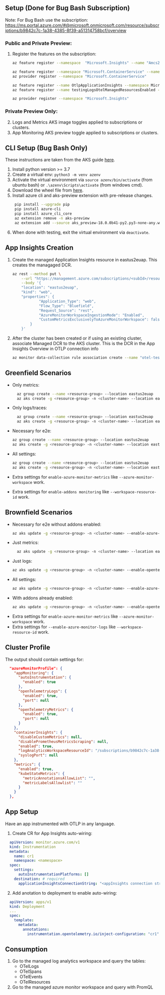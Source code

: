 <!-- 1. Create AKS cluster in canary region -->

## Setup (Done for Bug Bash Subscription)
Note: For Bug Bash use the subscription: https://ms.portal.azure.com/#@microsoft.onmicrosoft.com/resource/subscriptions/b9842c7c-1a38-4385-8f39-a51314758bcf/overview
### Public and Private Preview:
1. Register the features on the subscription:
    ``` sh
    az feature register --namespace  "Microsoft.Insights" --name "Amcs20240311" # DCR

    az feature register --namespace "Microsoft.ContainerService" --name "AzureMonitorAppMonitoringPreview" # App monitoring addon
    az provider register --namespace "Microsoft.ContainerService"

    az feature register --name OtlpApplicationInsights --namespace Microsoft.Insights # App Insights
    az feature register --name testingLogsOtelManagedResourcesEnabled --namespace Microsoft.Insights # App Insights managed resources in Canary

    az provider register --namespace "Microsoft.Insights"
    ```
### Private Preview Only:
2. Logs and Metrics AKS image toggles applied to subscriptions or clusters.
3. App Monitoring AKS preview toggle applied to subscriptions or clusters.

## CLI Setup (Bug Bash Only)
These instructions are taken from the AKS guide [here](https://dev.azure.com/msazure/CloudNativeCompute/_wiki/wikis/CloudNativeCompute.wiki/358311/AZCLI-Coding-Handbook?anchor=setup#pre-steps---install-python-and-set-up-a-virtual-environment).
1. Install python version >= 3.7
2. Create a virtual env: `python3 -m venv azenv`
3. Activate the virtual environment via `source azenv/bin/activate` (from ubuntu bash) or `.\azenv\Scripts\activate` (from windows cmd).
4. Download the wheel file from [here](https://github.com/Azure/prometheus-collector/releases/download/v6.22.0-main-09-22-2025-d6dc0fac/aks_preview-18.0.0b41-py2.py3-none-any.whl).
4. Install azure cli and aks-preview extension with pre-release changes.
   ```sh
    pip install --upgrade pip
    pip install azure-cli
    pip install azure_cli_core
    az extension remove -n aks-preview
    az extension add --source aks_preview-18.0.0b41-py2.py3-none-any.whl -y
   ```
5. When done with testing, exit the virtual environment via `deactivate`.

## App Insights Creation
1. Create the managed Application Insights resource in eastus2euap. This creates the managaged DCR.
    ``` sh
    az rest --method put \
        --url "https://management.azure.com/subscriptions/<subId>/resourceGroups/<rgName>/providers/microsoft.insights/components/<aiResourceName>?api-version=2025-01-23-preview" \
        --body '{
        "location": "eastus2euap",
        "kind": "web",
        "properties": {
                "Application_Type": "web",
                "Flow_Type": "Bluefield",
                "Request_Source": "rest",
                "AzureMonitorWorkspaceIngestionMode": "Enabled",
                "CustomMetricsExclusivelyToAzureMonitorWorkspace": false
            }
        }'
    ```
2. After the cluster has been created or if using an existing cluster, associate Managed DCR to the AKS cluster. This is the DCR in the App Insights Overview in OTLP connection info
    ``` sh
    az monitor data-collection rule association create --name "otel-test-ai" --rule-id "<DCR resource ID" --resource "<cluster resource ID"
    ```

## Greenfield Scenarios
- Only metrics:
  ```sh
    az group create --name <resource-group> --location eastus2euap 
    az aks create -g <resource-group> -n <cluster-name> --location eastus2euap --generate-ssh-keys --enable-azure-monitor-app-monitoring --enable-azure-monitor-metrics --enable-opentelemetry-metrics --node-vm-size Standard_DS2_v2
    ```
- Only logs/traces:
  ```sh
    az group create --name <resource-group> --location eastus2euap 
    az aks create -g <resource-group> -n <cluster-name> --location eastus2euap --generate-ssh-keys --enable-azure-monitor-app-monitoring --enable-addons monitoring --enable-opentelemetry-logs --workspace-resource-id "/subscriptions/b9842c7c-1a38-4385-8f39-a51314758bcf/resourcegroups/grace-eastus2euap/providers/microsoft.operationalinsights/workspaces/grace-eastus2euap" --node-vm-size Standard_DS2_v2
    ```
- Necessary for e2e:
    ```sh
    az group create --name <resource-group> --location eastus2euap 
    az aks create -g <resource-group> -n <cluster-name> --location eastus2euap --generate-ssh-keys --enable-azure-monitor-app-monitoring --enable-azure-monitor-metrics --enable-opentelemetry-metrics --enable-addons monitoring --enable-opentelemetry-logs --workspace-resource-id "/subscriptions/b9842c7c-1a38-4385-8f39-a51314758bcf/resourcegroups/grace-eastus2euap/providers/microsoft.operationalinsights/workspaces/grace-eastus2euap" --node-vm-size Standard_DS2_v2
    ```

- All settings:
    ```sh
    az group create --name <resource-group> --location eastus2euap 
    az aks create -g <resource-group> -n <cluster-name> --location eastus2euap --generate-ssh-keys --enable-azure-monitor-app-monitoring --enable-azure-monitor-metrics --enable-opentelemetry-metrics --enable-addons monitoring --enable-opentelemetry-logs --opentelemetry-metrics-port 23450 --opentelemetry-logs-port 23451  --workspace-resource-id "/subscriptions/b9842c7c-1a38-4385-8f39-a51314758bcf/resourcegroups/grace-eastus2euap/providers/microsoft.operationalinsights/workspaces/grace-eastus2euap" --node-vm-size Standard_DS2_v2
    ```
- Extra settings for `enable-azure-monitor-metrics` like `--azure-monitor-workspace` work.
- Extra settings for `enable-addons monitoring` like `--workspace-resource-id` work.
## Brownfield Scenarios
- Necessary for e2e without addons enabled:
    ```sh
    az aks update -g <resource-group> -n <cluster-name> --enable-azure-monitor-app-monitoring --enable-azure-monitor-metrics --enable-azure-monitor-logs --enable-opentelemetry-metrics --enable-opentelemetry-logs
    ```
- Just metrics:
  ```sh
    az aks update -g <resource-group> -n <cluster-name> --location eastus2euap --enable-azure-monitor-app-monitoring --enable-azure-monitor-metrics --enable-opentelemetry-metrics 
    ```
- Just logs:
    ```sh
    az aks update -g <resource-group> -n <cluster-name> --enable-opentelemetry-logs --enable-azure-monitor-logs
    ```
- All settings:
    ```sh
    az aks update -g <resource-group> -n <cluster-name> --enable-azure-monitor-app-monitoring --enable-azure-monitor-metrics --enable-azure-monitor-logs --enable-opentelemetry-metrics --enable-opentelemetry-logs --opentelemetry-metrics-port 23450 --opentelemetry-logs-port 23451
    ```
- With addons already enabled:
    ```sh
    az aks update -g <resource-group> -n <cluster-name> --enable-opentelemetry-metrics --enable-opentelemetry-logs
    ```
- Extra settings for `enable-azure-monitor-metrics` like `--azure-monitor-workspace` work.
- Extra settings for `--enable-azure-monitor-logs` like `--workspace-resource-id` work.

## Cluster Profile
The output should contain settings for:
```json
  "azureMonitorProfile": {
    "appMonitoring": {
      "autoInstrumentation": {
        "enabled": true
      },
      "openTelemetryLogs": {
        "enabled": true,
        "port": null
      },
      "openTelemetryMetrics": {
        "enabled": true,
        "port": null
      }
    },
    "containerInsights": {
      "disableCustomMetrics": null,
      "disablePrometheusMetricsScraping": null,
      "enabled": true,
      "logAnalyticsWorkspaceResourceId": "/subscriptions/b9842c7c-1a38-4385-8f39-a51314758bcf/resourcegroups/grace-eastus2euap/providers/microsoft.operationalinsights/workspaces/grace-eastus2euap",
      "syslogPort": null
    },
    "metrics": {
      "enabled": true,
      "kubeStateMetrics": {
        "metricAnnotationsAllowList": "",
        "metricLabelsAllowlist": ""
      }
    }
  },
```

## App Setup
Have an app instrumented with OTLP in any language.
1. Create CR for App Insights auto-wiring:
  ```yaml
    apiVersion: monitor.azure.com/v1
    kind: Instrumentation
    metadata:
      name: cr1
      namespace: <namespace>
    spec:
      settings:
        autoInstrumentationPlatforms: []
      destination: # required
        applicationInsightsConnectionString: "<appInsights connection string from Overview blade of App Insights resource>"
  ```
2. Add anotation to deployment to enable auto-wiring:
  ```yaml
    apiVersion: apps/v1
    kind: Deployment
    ...
    spec:
      template:
        metadata:
          annotations:
            instrumentation.opentelemetry.io/inject-configuration: "cr1"
  ```

## Consumption
1. Go to the managed log analytics workspace and query the tables:
    - OTelLogs
    - OTelSpans
    - OTelEvents
    - OTelResources
2. Go to the managed azure monitor workspace and query with PromQL